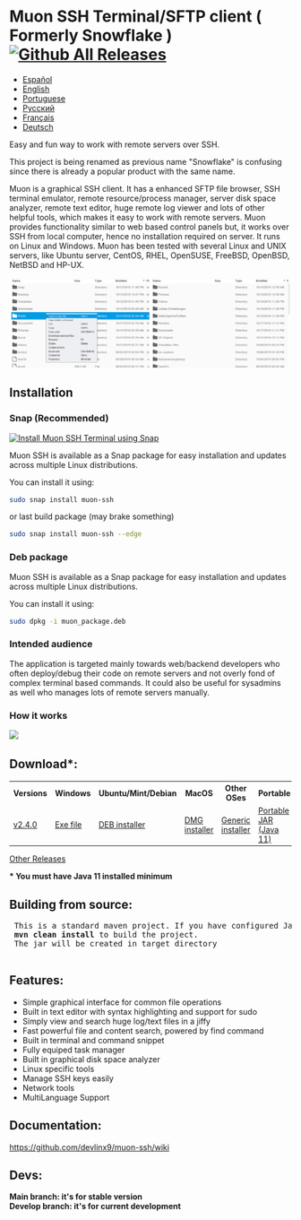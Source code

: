 # Muon SSH Terminal/SFTP client ( Formerly Snowflake ) [![Github All Releases](https://img.shields.io/github/downloads/subhra74/snowflake/total.svg)]()

- <a href="https://github.com/devlinx9/muon-ssh/blob/master/README_es.md">Español</a>
- <a href="https://github.com/devlinx9/muon-ssh/blob/master/README.md">English</a>
- <a href="https://github.com/devlinx9/muon-ssh/blob/master/README_pt.md">Portuguese</a>
- <a href="https://github.com/devlinx9/muon-ssh/blob/master/README_ru.md">Pусский</a>
- <a href="https://github.com/devlinx9/muon-ssh/blob/master/README_fr.md">Français</a>
- <a href="https://github.com/devlinx9/muon-ssh/blob/master/README_de.md">Deutsch</a>

Easy and fun way to work with remote servers over SSH.

This project is being renamed as previous name "Snowflake" is confusing since there is already a popular product with the same name.

Muon is a graphical SSH client. It has a enhanced SFTP file browser, SSH terminal emulator, remote resource/process manager, server disk space analyzer, remote text editor, huge remote log viewer and lots of other helpful tools, which makes it easy to work with remote servers. Muon provides functionality similar to web based control panels but, it works over SSH from local computer, hence no installation required on server. It runs on Linux and Windows.
Muon has been tested with several Linux and UNIX servers, like Ubuntu server, CentOS, RHEL, OpenSUSE, FreeBSD, OpenBSD, NetBSD and HP-UX.

<div>
  <img src="https://raw.githubusercontent.com/devlinx9/muonssh-screenshots/master/file-browser/2.png">
</div>

## Installation

### Snap (Recommended)

[![Install Muon SSH Terminal using Snap](https://snapcraft.io/muon-ssh/badge.svg)](https://snapcraft.io/muon-ssh)

Muon SSH is available as a Snap package for easy installation and updates across multiple Linux distributions.

You can install it using:
```sh
sudo snap install muon-ssh
```
or last build package (may brake something)

```sh
sudo snap install muon-ssh --edge
```


### Deb package
Muon SSH is available as a Snap package for easy installation and updates across multiple Linux distributions.

You can install it using:
```sh
sudo dpkg -i muon_package.deb
```

<h3>Intended audience</h3>
<p>The application is targeted mainly towards web/backend developers who often deploy/debug their code on remote servers and not overly fond of complex terminal based commands. It could also be useful for sysadmins as well who manages lots of remote servers manually.
</p>

<h3>How it works</h3>
<div>
  <img src="https://github.com/subhra74/snowflake-screenshots/raw/master/arch-overview2.png">
</div>

<h2>Download*:</h2>

<table>
  <tr>
    <th>Versions</th>
    <th>Windows</th>
    <th>Ubuntu/Mint/Debian</th>
    <th>MacOS</th>
    <th>Other OSes</th>
    <th>Portable</th>
  </tr>
<tr>
    <td>
      <a href="https://github.com/devlinx9/muon-ssh/releases/download/v2.4.0/muonssh_2.4.0.deb">v2.4.0</a>
    </td>
    <td>
      <a href="https://github.com/devlinx9/muon-ssh/releases/download/v2.4.0/muonssh_2.4.0.exe">Exe file</a>
    </td>
    <td>
      <a href="https://github.com/devlinx9/muon-ssh/releases/download/v2.4.0/muonssh_2.4.0.deb">DEB installer</a>
    </td>
    <td>
      <a href="https://github.com/devlinx9/muon-ssh/releases/download/v2.4.0/muonssh_2.4.0.dmg">DMG installer</a>
    </td>
    <td>
      <a href="https://github.com/devlinx9/muon-ssh/releases/download/v2.4.0/muonssh_2.4.0.jar">Generic installer</a>
    </td>
    <td>
      <a href="https://github.com/devlinx9/muon-ssh/releases/download/v2.4.0/muonssh_2.4.0.jar">Portable JAR (Java 11)</a>
    </td>
  </tr>
</table>

<p>
<a href="https://github.com/devlinx9/muon-ssh/releases">Other Releases</a>
</p>

<p>
<b>* You must have Java 11 installed minimum</b>
</p>

<h2>Building from source:</h2>
<pre> This is a standard maven project. If you have configured Java and Maven use: 
 <b>mvn clean install</b> to build the project.
 The jar will be created in target directory
 </pre>

<h2>Features:</h2>

<ul>
  <li>Simple graphical interface for common file operations</li>
  <li>Built in text editor with syntax highlighting and support for sudo</li>
  <li>Simply view and search huge log/text files in a jiffy</li>
  <li>Fast powerful file and content search, powered by find command</li>
  <li>Built in terminal and command snippet</li>
  <li>Fully equiped task manager</li>
  <li>Built in graphical disk space analyzer</li>
  <li>Linux specific tools</li>
  <li>Manage SSH keys easily</li>
  <li>Network tools</li>
  <li>MultiLanguage Support</li>
</ul>

<h2>Documentation:</h2>

<p>
  <a href="https://github.com/devlinx9/muon-ssh/wiki">
    https://github.com/devlinx9/muon-ssh/wiki
  </a>
</p>


<h2>Devs:</h2>

<p>
<b>Main branch: it's for stable version</b> <br>
<b>Develop branch: it's for current development</b>
</p>